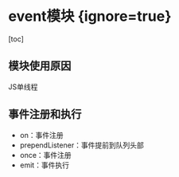 # event模块 {ignore=true}

[toc]

## 模块使用原因

JS单线程

## 事件注册和执行

- on：事件注册
- prependListener：事件提前到队列头部
- once：事件注册
- emit：事件执行

